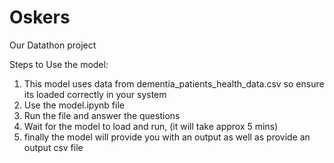 # Oskers
Our Datathon project

Steps to Use the model:
1. This model uses data from dementia_patients_health_data.csv so ensure its loaded correctly in your system
2. Use the model.ipynb file
3. Run the file and answer the questions
4. Wait for the model to load and run, (it will take approx 5 mins)
4. finally the model will provide you with an output as well as provide an output csv file
